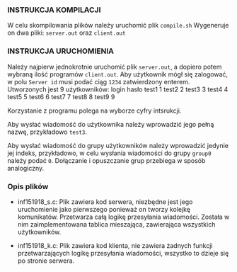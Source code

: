 ### INSTRUKCJA KOMPILACJI
W celu skompilowania plików należy uruchomić plik `compile.sh`
Wygeneruje on dwa pliki: `server.out` oraz `client.out`

### INSTRUKCJA URUCHOMIENIA
Należy najpierw jednokrotnie uruchomić plik `server.out`, a dopiero potem wybraną ilość programów `client.out`.
Aby użytkownik mógł się zalogować, w polu `Server id` musi podać ciąg `1234` zatwierdzony enterem.
Utworzonych jest 9 użytkowników:
login	hasło
test1	1
test2	2
test3	3
test4	4
test5	5
test6	6
test7	7
test8	8
test9	9

Korzystanie z programu polega na wyborze cyfry intsrukcji.

Aby wysłać wiadomość do użytkownika należy wprowadzić jego pełną nazwę, przykładowo `test3`.

Aby wysłać wiadomość do grupy użytkowników należy wprowadzić jedynie jej indeks, przykładowo, w celu wysłania wiadomości do grupy `group0` należy podać `0`. 
Dołączanie i opuszczanie grup przebiega w sposób analogiczny.


### Opis plików

* inf151918_s.c:
Plik zawiera kod serwera, niezbędne jest jego uruchomienie jako pierwszego ponieważ on tworzy kolejkę komunikatów. Przetwarza całą logikę przesyłania wiadomości. Została w nim zaimplementowana tablica mieszająca, zawierająca wszystkich użytkowników.

* inf151918_k.c:
Plik zawiera kod klienta, nie zawiera żadnych funkcji przetwarzających logikę przesyłania wiadomości, wszystko to dzieje się po stronie serwera.  


